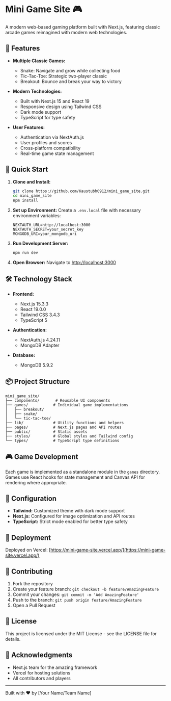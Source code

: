 # Mini Game Site 🎮

A modern web-based gaming platform built with Next.js, featuring classic arcade games reimagined with modern web technologies.

## 🎯 Features

- **Multiple Classic Games:**
  - Snake: Navigate and grow while collecting food
  - Tic-Tac-Toe: Strategic two-player classic
  - Breakout: Bounce and break your way to victory

- **Modern Technologies:**
  - Built with Next.js 15 and React 19
  - Responsive design using Tailwind CSS
  - Dark mode support
  - TypeScript for type safety

- **User Features:**
  - Authentication via NextAuth.js
  - User profiles and scores
  - Cross-platform compatibility
  - Real-time game state management

## 🚀 Quick Start

1. **Clone and Install:**
   ```bash
   git clone https://github.com/Kaustubh0912/mini_game_site.git
   cd mini_game_site
   npm install
   ```

2. **Set up Environment:**
   Create a `.env.local` file with necessary environment variables:
   ```
   NEXTAUTH_URL=http://localhost:3000
   NEXTAUTH_SECRET=your_secret_key
   MONGODB_URI=your_mongodb_uri
   ```

3. **Run Development Server:**
   ```bash
   npm run dev
   ```

4. **Open Browser:**
   Navigate to [http://localhost:3000](http://localhost:3000)

## 🛠 Technology Stack

- **Frontend:**
  - Next.js 15.3.3
  - React 19.0.0
  - Tailwind CSS 3.4.3
  - TypeScript 5

- **Authentication:**
  - NextAuth.js 4.24.11
  - MongoDB Adapter

- **Database:**
  - MongoDB 5.9.2

## 📦 Project Structure

```
mini_game_site/
├── components/       # Reusable UI components
├── games/           # Individual game implementations
│   ├── breakout/
│   ├── snake/
│   └── tic-tac-toe/
├── lib/             # Utility functions and helpers
├── pages/           # Next.js pages and API routes
├── public/          # Static assets
├── styles/          # Global styles and Tailwind config
└── types/           # TypeScript type definitions
```

## 🎮 Game Development

Each game is implemented as a standalone module in the `games` directory. Games use React hooks for state management and Canvas API for rendering where appropriate.

## 🔧 Configuration

- **Tailwind:** Customized theme with dark mode support
- **Next.js:** Configured for image optimization and API routes
- **TypeScript:** Strict mode enabled for better type safety

## 🚀 Deployment

Deployed on Vercel: [https://mini-game-site.vercel.app/](https://mini-game-site.vercel.app/)

## 🤝 Contributing

1. Fork the repository
2. Create your feature branch: `git checkout -b feature/AmazingFeature`
3. Commit your changes: `git commit -m 'Add AmazingFeature'`
4. Push to the branch: `git push origin feature/AmazingFeature`
5. Open a Pull Request

## 📝 License

This project is licensed under the MIT License - see the LICENSE file for details.

## 🙏 Acknowledgments

- Next.js team for the amazing framework
- Vercel for hosting solutions
- All contributors and players

---

Built with ❤️ by [Your Name/Team Name]
